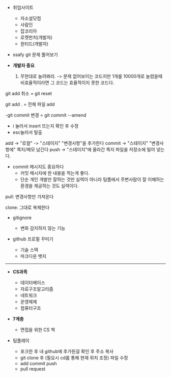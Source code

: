 - 취업사이트
  - 자소설닷컴
  - 사람인
  - 잡코리아
  - 로켓펀치(개발자)
  - 원티드(개발자)

- ssafy git 문제 풀어보기

- **개발자 중요**
  1. 무한대로 늘려봐라. -> 문제 없어보이는 코드지만 1개를 10000개로 늘렸을때 비효율적이라면 그 코드는 효율적이지 못한 코드다. 

git add 취소 = git reset

git add . = 전체 파일 add

-git commit 변경 = git commit --amend
  - i 눌러서 insert 뜨는지 확인 후 수정
  - esc눌러서 탈출

add -> "로컬" -> "스테이지" "변경사항"을 추가한다
commit -> "스테이지" "변경사항에" 쪽지/메모 남긴다
push -> "스테이지"에 올라간 쪽지 파일을 저장소에 밀어 넣는다.

- commit 메시지도 중요하다
  - 커밋 메시지에 한 내용을 적는게 좋다.
  - 단순 개인 개발만 잘하는 것만 실력이 아니라 팀플에서 주변사람이 잘 이해하는 환경을 제공하는 것도 실력이다.
 
pull: 변경사항만 가져온다

clone: 그대로 복제한다

- gitignore
  - 변화 감지하지 않는 기능

- github 프로필 꾸미기
  - 기술 스택
  - 마크다운 뱃지

---------------------------

- **CS과목**
  - 데이터베이스
  - 자료구조알고리즘
  - 네트워크
  - 운영체제
  - 컴퓨터구조
 
- **7계층**
  - 면접을 위한 CS 책

- 팀플레이
  - 포크한 후 내 github에 추가된걸 확인 후 주소 복사
  - git clone 후 (필요시 cd를 통해 현재 위치 조정) 파일 수정
  - add commit push
  - pull request
